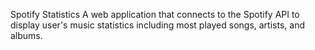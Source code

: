 Spotify Statistics
A web application that connects to the Spotify API to display user's music statistics including most played songs, artists, and albums.